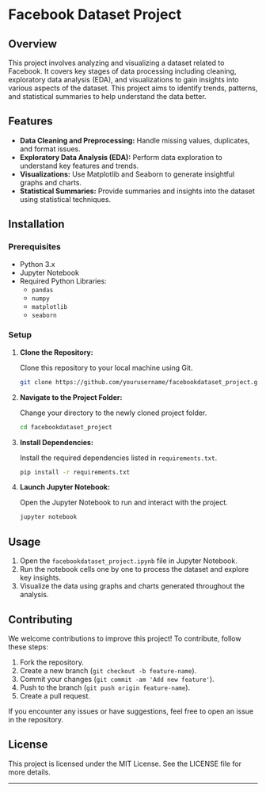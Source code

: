 

# Facebook Dataset Project

## Overview

This project involves analyzing and visualizing a dataset related to Facebook. It covers key stages of data processing including cleaning, exploratory data analysis (EDA), and visualizations to gain insights into various aspects of the dataset. This project aims to identify trends, patterns, and statistical summaries to help understand the data better.

## Features

- **Data Cleaning and Preprocessing:** Handle missing values, duplicates, and format issues.
- **Exploratory Data Analysis (EDA):** Perform data exploration to understand key features and trends.
- **Visualizations:** Use Matplotlib and Seaborn to generate insightful graphs and charts.
- **Statistical Summaries:** Provide summaries and insights into the dataset using statistical techniques.

## Installation

### Prerequisites

- Python 3.x
- Jupyter Notebook
- Required Python Libraries: 
    - `pandas`
    - `numpy`
    - `matplotlib`
    - `seaborn`

### Setup

1. **Clone the Repository:**

   Clone this repository to your local machine using Git.

   ```bash
   git clone https://github.com/yourusername/facebookdataset_project.git
   ```

2. **Navigate to the Project Folder:**

   Change your directory to the newly cloned project folder.

   ```bash
   cd facebookdataset_project
   ```

3. **Install Dependencies:**

   Install the required dependencies listed in `requirements.txt`.

   ```bash
   pip install -r requirements.txt
   ```

4. **Launch Jupyter Notebook:**

   Open the Jupyter Notebook to run and interact with the project.

   ```bash
   jupyter notebook
   ```

## Usage

1. Open the `facebookdataset_project.ipynb` file in Jupyter Notebook.
2. Run the notebook cells one by one to process the dataset and explore key insights.
3. Visualize the data using graphs and charts generated throughout the analysis.

## Contributing

We welcome contributions to improve this project! To contribute, follow these steps:

1. Fork the repository.
2. Create a new branch (`git checkout -b feature-name`).
3. Commit your changes (`git commit -am 'Add new feature'`).
4. Push to the branch (`git push origin feature-name`).
5. Create a pull request.

If you encounter any issues or have suggestions, feel free to open an issue in the repository.

## License

This project is licensed under the MIT License. See the LICENSE file for more details.

---
